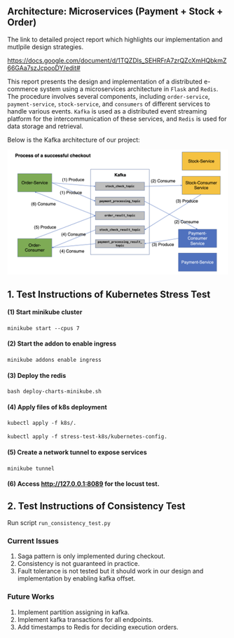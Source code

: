 ## Architecture: Microservices (Payment + Stock + Order)

The link to detailed project report which highlights our implementation and mutlpile design strategies.

https://docs.google.com/document/d/1TQZDls_SEHRFrA7zrQZcXmHQbkmZ66GAa7szJcpooDY/edit#

This report presents the design and implementation of a distributed e-commerce system using a microservices 
architecture in `Flask` and `Redis`. The procedure involves several components, including `order-service`, `payment-service`, 
`stock-service`, and `consumers` of different services to handle various events. `Kafka` is used as a 
distributed event streaming platform for the intercommunication of these services, and `Redis` is used for data 
storage and retrieval.

Below is the Kafka architecture of our project:

![](kafka.png)


## 1. Test Instructions of Kubernetes Stress Test

#### (1) Start minikube cluster
`minikube start --cpus 7`

#### (2) Start the addon to enable ingress
`minikube addons enable ingress`

#### (3) Deploy the redis
`bash deploy-charts-minikube.sh`

#### (4) Apply files of k8s deployment
`kubectl apply -f k8s/.`

`kubectl apply -f stress-test-k8s/kubernetes-config.`

#### (5) Create a network tunnel to expose services
`minikube tunnel`

#### (6) Access http://127.0.0.1:8089 for the locust test.


## 2. Test Instructions of Consistency Test

Run script `run_consistency_test.py`


### Current Issues

1) Saga pattern is only implemented during checkout.
2) Consistency is not guaranteed in practice.
3) Fault tolerance is not tested but it should work in our design and implementation by enabling kafka offset.

### Future Works

1) Implement partition assigning in kafka.
2) Implement kafka transactions for all endpoints.
3) Add timestamps to Redis for deciding execution orders.
